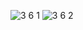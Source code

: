 ![3 6 1](https://github.com/user-attachments/assets/c646cf30-6737-4004-b86e-d21a0e02aabb)
![3 6 2](https://github.com/user-attachments/assets/d2f10bd9-14a7-47bd-900c-69763d2dfeaf)
